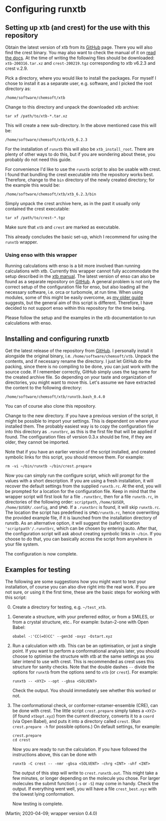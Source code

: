 # Configuring runxtb

## Setting up xtb (and crest) for the use with this repository


Obtain the latest version of xtb from its 
[GitHub](https://github.com/grimme-lab/xtb/releases/latest) page.
There you will also find the crest binary.
You may also want to check the manual of it on 
[read the docs](https://xtb-docs.readthedocs.io/en/latest/contents.html).
At the time of writing the following files should be downloaded:
`xtb-200316.tar.xz` and `crest-200219.tgz` corresponding to
xtb v6.2.3 and crest v.2.9.

Pick a directory, where you would like to install the packages.
For myself I chose to install it as a separate user, e.g. software, and I picked the root directory as:
```
/home/software/chemsoft/xtb
```
Change to this directory and unpack the downloaded xtb archive:
```
tar xf /path/to/xtb-*.tar.xz
```
This will create a new sub-directory. In the above mentioned case this will be:
```
/home/software/chemsoft/xtb/xtb_6.2.3
```
For the installation of `runxtb` this will also be `xtb_install_root`.
There are plenty of other ways to do this, but if you are wondering about these,
you probably do not need this guide.

For convenience I'd like to use the `runxtb` script to also be usable with crest.
I found that bundling the crest executable into the repository works best.
Therefore, change to the `bin` directory of the newly created directory;
for the example this would be:
```
/home/software/chemsoft/xtb/xtb_6.2.3/bin
```
Simply unpack the crest archive here, as in the past it usually only contained the crest executable:
```
tar xf /path/to/crest-*.tgz
```
Make sure that `xtb` and `crest` are marked as executable.

This already concludes the basic set-up, which I recommend for using the `runxtb` wrapper.

### Using enso with this wrapper

Running calculations with enso is a bit more involved than running calculations with xtb.
Currently this wrapper cannot fully accommodate the setup described in the
[xtb manual](https://xtb-docs.readthedocs.io/en/latest/enso_doc/enso_setup.html).
The latest version of enso can also be found as a separate repository on
[GitHub](https://github.com/grimme-lab/enso/releases/latest).
A general problem is not only the correct setup of the configuration file for enso, 
but also loading all the necessary software, i.e. orca or turbomole, at run time.
When using modules, some of this might be easily overcome, as [my older guide](how-to-use-enso.md) suggests,
but the general aim of this script is different.
Therefore, I have decided to not support enso within this repository for the time being.

Please follow the setup and the examples in the xtb documentation to run calculations with enso.

## Installing and configuring runxtb

Get the latest release of the repository from 
[GitHub](https://github.com/polyluxus/runxtb.bash/releases/latest).
I personally install it alongside the original binary, i.e. 
`/home/software/chemsoft/xtb`.
Unpack the contents, and if necessary rename the directory.
I just let GitHub do the packing, since there is no compiling to be done, you can just work
with the source code. If I remember correctly, GitHub simply uses the tag name for the
created archive file. So depending on your taste and organization of directories,
you might want to move this.
Let's assume we have extracted the content to the following directory:
```
/home/software/chemsoft/xtb/runxtb.bash_0.4.0
```
You can of course also clone this repository.

Change to the new directory. If you have a previous version of the script, it might be possible 
to import your settings. This is dependent on where your installed them. 
The probably easiest way is to copy the configuration file into this directory as
`.runxtbrc`, as this is the first file that will be applied if found.
The configuration files of version 0.3.x should be fine, if they are older, they cannot be imported.

Note that if you have an earlier version of the script installed, and created symbolic links for this script,
you should remove them. For example:
```
rm -vi ~/bin/runxtb ~/bin/crest.prepare
```

Now you can simply run the configure script, which will prompt for the values 
with a short description. If you are using a fresh installation, it will recover the
default settings from the supplied `runxtb.rc`.
At the end, you will be prompted for a location for the configuration file.
Keep in mind that the wrapper script will first look for a file `.runxtbrc`, 
then for a file `runxtb.rc`, in directories of the following order:
`scriptpath`, `/home/$USER`, `/home/$USER/.config`, and `$PWD`.
If a `.runxtbrc` is found, it will skip `runxtb.rc`.
The location the script has predefined is `$PWD/runxtb.rc`, hence overwriting the 
provided example file, if it is launched from the installation directory of runxtb. 
As an alternative option, it will suggest the (safer) location `'scriptpath'/.runxtbrc`, 
which can be chosen by entering auto.
After that, the configuration script will ask about creating symbolic links in `~/bin`.
If you choose to do that, you can basically access the script from anywhere in your file system.

The configuration is now complete.



## Examples for testing

The following are some suggestions how you might want to test your installation,
of course you can also dive right into the real work.
If you are not sure, or using it the first time, these are the basic steps for working with this script:

0. Create a directory for testing, e.g. `~/test_xtb`.

1. Generate a structure, with your preferred editor, or from a SMILES, or from a crystal structure, etc..
   For example: butan-2-one with Open Babel:
   ```
   obabel -:'CC(=O)CC' --gen3d -oxyz -Ostart.xyz
   ```

2. Run a calculation with xtb. This can be an optimisation, or just a single point.
   If you want to perform a conformational analysis later, you should choose to optimise the structure 
   with xtb at the same settings as you later intend to use with crest.
   This is recommended as crest uses this structure for sanity checks.
   Note that the double dashes `--` divide the options for `runxtb` from the options send to `xtb` (or `crest`).
   For example:
   ```
   runxtb -- <XYZ> --opt --gbsa <SOLVENT>
   ```
   Check the output. You should immediately see whether this worked or not.

3. The conformational check, or conformer-rotamer-ensemble (CRE), can be done with crest.
   The little script `crest.prepare` simply takes a `<XYZ>` (if found `xtbopt.xyz`) from the current directory, 
   converts it to a `coord` (via Open Babel), and puts it into a directory called `crest`.
   (Run `crest.prepare -h` for possible options.)
   On default settings, for example:
   ```
   crest.prepare
   cd crest
   ```
   Now you are ready to run the calculation. If you have followed the instructions above, this can be done with

   ```
   runxtb -C crest -- -nmr -gbsa <SOLVENT> -chrg <INT> -uhf <INT>
   ``` 
   The output of this step will  write to `crest.runxtb.out`.
   This might take a few minutes, or longer depending on the molecule you chose.
   For larger molecules the submit function (`-s` or `-S`) may come in handy.
   Check the output. If everything went well, you will have a file `crest_best.xyz` with the lowest lying conformation.

   Now testing is complete.

(Martin; 2020-04-09; wrapper version 0.4.0)

